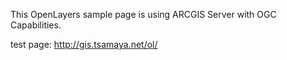 This OpenLayers sample page is using ARCGIS Server with OGC Capabilities.

test page: http://gis.tsamaya.net/ol/ 